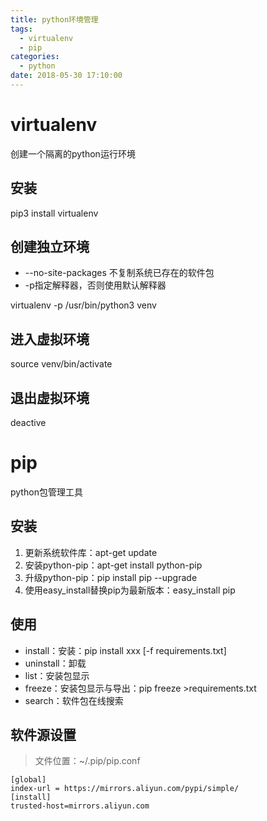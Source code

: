 ```yaml
---
title: python环境管理
tags:
  - virtualenv
  - pip
categories:
  - python
date: 2018-05-30 17:10:00
---
```


# virtualenv
创建一个隔离的python运行环境

## 安装
pip3 install virtualenv
## 创建独立环境
* --no-site-packages 不复制系统已存在的软件包
* -p指定解释器，否则使用默认解释器

virtualenv -p /usr/bin/python3 venv
## 进入虚拟环境
source venv/bin/activate
## 退出虚拟环境
deactive

# pip
python包管理工具
## 安装
1. 更新系统软件库：apt-get update
2. 安装python-pip：apt-get install python-pip
3. 升级python-pip：pip install pip --upgrade
4. 使用easy_install替换pip为最新版本：easy_install pip

## 使用
* install：安装：pip install xxx [-f requirements.txt]
* uninstall：卸载
* list：安装包显示
* freeze：安装包显示与导出：pip freeze >requirements.txt
* search：软件包在线搜索

## 软件源设置
>文件位置：~/.pip/pip.conf

```
[global]
index-url = https://mirrors.aliyun.com/pypi/simple/
[install]
trusted-host=mirrors.aliyun.com
```
